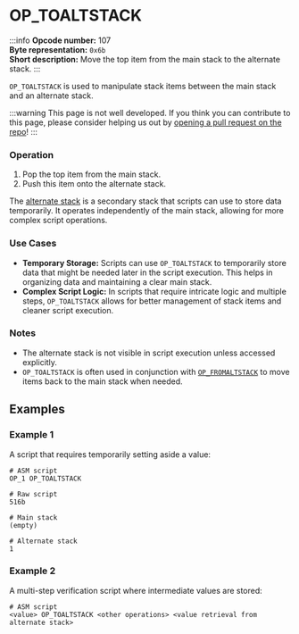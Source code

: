 # OP_TOALTSTACK
:::info
**Opcode number:** 107  
**Byte representation:** `0x6b`  
**Short description:** Move the top item from the main stack to the alternate stack.
:::

`OP_TOALTSTACK` is used to manipulate stack items between the main stack and an alternate stack.

:::warning
This page is not well developed. If you think you can contribute to this page, please consider helping us out by [opening a pull request on the repo](https://github.com/thunderbiscuit/opcode-explained)!
:::

### Operation
1. Pop the top item from the main stack.
2. Push this item onto the alternate stack.

The [alternate stack](../script/alternate-stack.md) is a secondary stack that scripts can use to store data temporarily. It operates independently of the main stack, allowing for more complex script operations.

### Use Cases
- **Temporary Storage:** Scripts can use `OP_TOALTSTACK` to temporarily store data that might be needed later in the script execution. This helps in organizing data and maintaining a clear main stack.
- **Complex Script Logic:** In scripts that require intricate logic and multiple steps, `OP_TOALTSTACK` allows for better management of stack items and cleaner script execution.


### Notes
- The alternate stack is not visible in script execution unless accessed explicitly.
- `OP_TOALTSTACK` is often used in conjunction with [`OP_FROMALTSTACK`](./OP_FROMALTSTACK.md) to move items back to the main stack when needed.

## Examples
### Example 1
A script that requires temporarily setting aside a value:
```shell
# ASM script
OP_1 OP_TOALTSTACK

# Raw script
516b

# Main stack
(empty)

# Alternate stack
1
```

### Example 2
A multi-step verification script where intermediate values are stored:
```shell
# ASM script
<value> OP_TOALTSTACK <other operations> <value retrieval from alternate stack>
```
